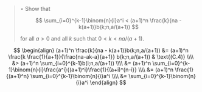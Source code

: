 > $\star$ Show that
>
> $$ \sum_{i=0}^{k-1}\binom{n}{i}a^i < (a+1)^n \frac{k}{na - k(a+1)}b(k;n,a/(a+1)) $$
>
> for all $a > 0$ and all $k$ such that $0 < k < na/(a+1)$.


$$ \begin{align}
   (a+1)^n \frac{k}{na - k(a+1)}b(k;n,a/(a+1))
       &= (a+1)^n \frac{k \frac{1}{a+1}}{\frac{na-ak-a}{a+1}} b(k;n,a/(a+1)) & \text{(C.4)} \\\\
       &> (a+1)^n \sum_{i=0}^{k-1}b(i;n,a/(a+1)) \\\\
       &= (a+1)^n \sum_{i=0}^{k-1}\binom{n}{i}\frac{a^i}{(a+1)^i}\frac{1}{(a+i)^{n-i}} \\\\
       &= (a+1)^n \frac{1}{(a+1)^n} \sum_{i=0}^{k-1}\binom{n}{i}a^i \\\\
       &= \sum_{i=0}^{k-1}\binom{n}{i}a^i
       \end{align} $$
